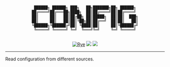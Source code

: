 <div align="center">

```

 ██████╗ ██████╗ ███╗   ██╗███████╗██╗ ██████╗ 
██╔════╝██╔═══██╗████╗  ██║██╔════╝██║██╔════╝ 
██║     ██║   ██║██╔██╗ ██║█████╗  ██║██║  ███╗
██║     ██║   ██║██║╚██╗██║██╔══╝  ██║██║   ██║
╚██████╗╚██████╔╝██║ ╚████║██║     ██║╚██████╔╝
 ╚═════╝ ╚═════╝ ╚═╝  ╚═══╝╚═╝     ╚═╝ ╚═════╝ 
                                               
```

[![Rye](https://img.shields.io/endpoint?url=https://raw.githubusercontent.com/astral-sh/rye/main/artwork/badge.json)](https://rye.astral.sh)
[![](https://img.shields.io/endpoint?url=https://raw.githubusercontent.com/charliermarsh/ruff/main/assets/badge/v2.json)](https://github.com/charliermarsh/ruff)
[![](https://github.com/te25son/Swole-V2/actions/workflows/test.yml/badge.svg)](https://github.com/te25son/Swole-V2/actions/workflows/test.yml)

</div>

---

Read configuration from different sources.
